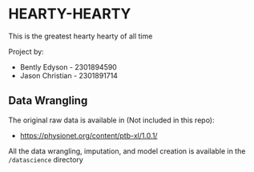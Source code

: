 # HEARTY-HEARTY

This is the greatest hearty hearty of all time

Project by:
- Bently Edyson - 2301894590
- Jason Christian - 2301891714

## Data Wrangling

The original raw data is available in (Not included in this repo):
- https://physionet.org/content/ptb-xl/1.0.1/

All the data wrangling, imputation, and model creation is available
in the `/datascience` directory
